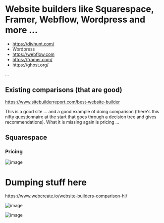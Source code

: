 # Website builders like Squarespace, Framer, Webflow, Wordpress and more ...

- https://divhunt.com/
- Wordpress
- https://webflow.com
- https://framer.com/
- https://ghost.org/

...

## Existing comparisons (that are good)

https://www.sitebuilderreport.com/best-website-builder

This is a good site ... and a good example of doing comparison (there's this nifty questionnaire at the start that goes through a decision tree and gives recommendations). What it is missing again is pricing ...

## Squarespace

### Pricing

![image](https://github.com/user-attachments/assets/898f90a3-eff0-4282-b599-2f7dc50e7481)


# Dumping stuff here

https://www.webcreate.io/website-builders-comparison-hi/

![image](https://github.com/user-attachments/assets/d4b9e0dd-2158-43f0-931f-421716fd3dce)

![image](https://github.com/user-attachments/assets/77cea86f-b8c3-4916-8e2b-bdeb1a331b2f)

